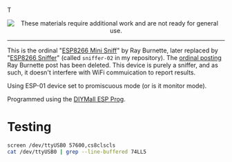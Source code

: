 
T<!--
Maintainer:   jeffskinnerbox@yahoo.com / www.jeffskinnerbox.me
Version:      0.0.1
-->


<div align="center">
<img src="http://www.foxbyrd.com/wp-content/uploads/2018/02/file-4.jpg" title="These materials require additional work and are not ready for general use." align="center">
</div>


-----


This is the ordinal "[ESP8266 Mini Sniff][01]" by Ray Burnette,
later replaced by "[ESP8266 Sniffer][02]"
(called `sniffer-02` in my repository).
The [ordinal posting][03] Ray Burnette post has been deleted.
This device is purely a sniffer, and as such,
it doesn't interfere with WiFi commuication to report results.

Using ESP-01 device set to promiscuous mode (or is it monitor mode).

Programmed using the [DIYMall ESP Prog][04].



# Testing
```bash
screen /dev/ttyUSB0 57600,cs8clscls
cat /dev/ttyUSB0 | grep --line-buffered 74LL5
```



[01]:https://forum.arduino.cc/t/esp8266-mini-sniff/459923
[02]:https://www.hackster.io/kosme/esp8266-sniffer-9e4770
[03]:https://www.hackster.io/rayburne/esp8266-mini-sniff-f6b93a
[04]:http://www.diymalls.com/USB-to-ESP8266-Wifi-Programmer-Adapter-CH340C
